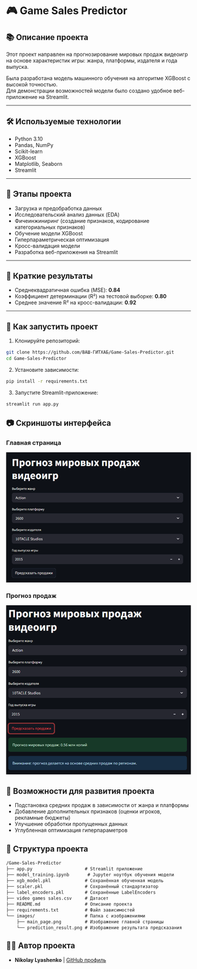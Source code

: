 # 🎮 Game Sales Predictor

## 📚 Описание проекта
Этот проект направлен на прогнозирование мировых продаж видеоигр на основе характеристик игры: жанра, платформы, издателя и года выпуска.

Была разработана модель машинного обучения на алгоритме XGBoost с высокой точностью.  
Для демонстрации возможностей модели было создано удобное веб-приложение на Streamlit.

---

## 🛠 Используемые технологии
- Python 3.10
- Pandas, NumPy
- Scikit-learn
- XGBoost
- Matplotlib, Seaborn
- Streamlit

---

## 🧩 Этапы проекта
- Загрузка и предобработка данных
- Исследовательский анализ данных (EDA)
- Фичеинжиниринг (создание признаков, кодирование категориальных признаков)
- Обучение модели XGBoost
- Гиперпараметрическая оптимизация
- Кросс-валидация модели
- Разработка веб-приложения на Streamlit

---

## 🎯 Краткие результаты
- Среднеквадратичная ошибка (MSE): **0.84**
- Коэффициент детерминации (R²) на тестовой выборке: **0.80**
- Среднее значение R² на кросс-валидации: **0.92**

---

## 🚀 Как запустить проект

1. Клонируйте репозиторий:

```bash
git clone https://github.com/ВАШ-ГИТХАБ/Game-Sales-Predictor.git
cd Game-Sales-Predictor
```

2. Установите зависимости:
```bash
pip install -r requirements.txt
```
3. Запустите Streamlit-приложение:
```bash
streamlit run app.py
```

## 📷 Скриншоты интерфейса

### Главная страница
![Главная страница](images/main_page.png)

### Прогноз продаж
![Прогноз продаж](images/prediction_result.png)


## 📌 Возможности для развития проекта
- Подстановка средних продаж в зависимости от жанра и платформы
- Добавление дополнительных признаков (оценки игроков, рекламные бюджеты)
- Улучшение обработки пропущенных данных
- Углубленная оптимизация гиперпараметров

## 📂 Структура проекта
```plaintext
/Game-Sales-Predictor
├── app.py                    # Streamlit приложение
├── model_training.ipynb       # Jupyter ноутбук обучения модели
├── xgb_model.pkl             # Сохранённая обученная модель
├── scaler.pkl                # Сохранённый стандартизатор
├── label_encoders.pkl        # Сохранённые LabelEncoders
├── video games sales.csv     # Датасет
├── README.md                 # Описание проекта
├── requirements.txt          # Файл зависимостей
└── images/                   # Папка с изображениями
    ├── main_page.png         # Изображение главной страницы
    └── prediction_result.png # Изображение результата предсказания
```
## 👨‍💻 Автор проекта
- **Nikolay Lyashenko** | [GitHub профиль](https://github.com/Dark1Loki)
